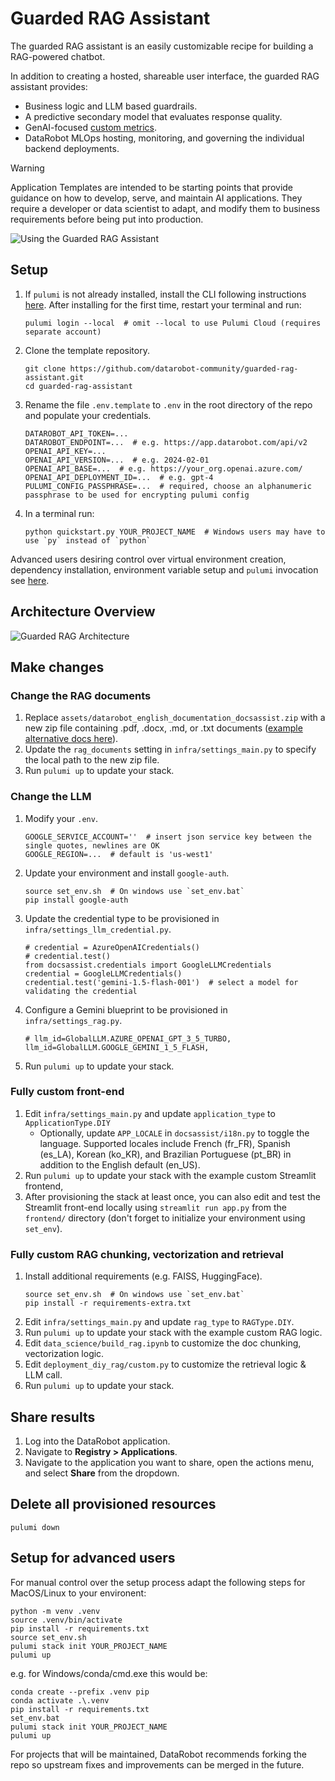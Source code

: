 # Guarded RAG Assistant

The guarded RAG assistant is an easily customizable recipe for building a RAG-powered chatbot. 

In addition to creating a hosted, shareable user interface, the guarded RAG assistant provides:

* Business logic and LLM based guardrails.
* A predictive secondary model that evaluates response quality.
* GenAI-focused [custom metrics][custom-metrics].
* DataRobot MLOps hosting, monitoring, and governing the individual backend deployments.

> [!WARNING]
> Application Templates are intended to be starting points that provide guidance on how to develop, serve, and maintain AI applications.
> They require a developer or data scientist to adapt, and modify them to business requirements before being put into production.

![Using the Guarded RAG Assistant](https://s3.amazonaws.com/datarobot_public/drx/recipe_gifs/launch_gifs/guardedraghq-small.gif)

[custom-metrics]: https://docs.datarobot.com/en/docs/workbench/nxt-console/nxt-monitoring/nxt-custom-metrics.html

## Setup

1. If `pulumi` is not already installed, install the CLI following instructions [here](https://www.pulumi.com/docs/iac/download-install/). 
   After installing for the first time, restart your terminal and run:
   ```
   pulumi login --local  # omit --local to use Pulumi Cloud (requires separate account)
   ```

2. Clone the template repository.

   ```
   git clone https://github.com/datarobot-community/guarded-rag-assistant.git
   cd guarded-rag-assistant
   ```

3. Rename the file `.env.template` to `.env` in the root directory of the repo and populate your credentials.

   ```
   DATAROBOT_API_TOKEN=...
   DATAROBOT_ENDPOINT=...  # e.g. https://app.datarobot.com/api/v2
   OPENAI_API_KEY=...
   OPENAI_API_VERSION=...  # e.g. 2024-02-01
   OPENAI_API_BASE=...  # e.g. https://your_org.openai.azure.com/
   OPENAI_API_DEPLOYMENT_ID=...  # e.g. gpt-4
   PULUMI_CONFIG_PASSPHRASE=...  # required, choose an alphanumeric passphrase to be used for encrypting pulumi config
   ```
   
4. In a terminal run:
   ```
   python quickstart.py YOUR_PROJECT_NAME  # Windows users may have to use `py` instead of `python`
   ```

Advanced users desiring control over virtual environment creation, dependency installation, environment variable setup
and `pulumi` invocation see [here](#setup-for-advanced-users).


## Architecture Overview
![Guarded RAG Architecture](https://s3.amazonaws.com/datarobot_public/drx/recipe_gifs/rag_architecture.svg)

## Make changes

### Change the RAG documents

1. Replace `assets/datarobot_english_documentation_docsassist.zip` with a new zip file containing .pdf, .docx,
   .md, or .txt documents ([example alternative docs here](https://s3.amazonaws.com/datarobot_public_datasets/ai_accelerators/acme_corp_company_policies_source_business_victoria_templates.zip)).
3. Update the `rag_documents` setting in `infra/settings_main.py` to specify the local path to the
   new zip file.
4. Run `pulumi up` to update your stack.

### Change the LLM

1. Modify your `.env`.
   ```
   GOOGLE_SERVICE_ACCOUNT=''  # insert json service key between the single quotes, newlines are OK
   GOOGLE_REGION=...  # default is 'us-west1'
   ```
2. Update your environment and install `google-auth`.
   ```
   source set_env.sh  # On windows use `set_env.bat`
   pip install google-auth
   ```
3. Update the credential type to be provisioned in `infra/settings_llm_credential.py`.
   ```
   # credential = AzureOpenAICredentials()
   # credential.test()
   from docsassist.credentials import GoogleLLMCredentials
   credential = GoogleLLMCredentials()
   credential.test('gemini-1.5-flash-001')  # select a model for validating the credential
   ```
4. Configure a Gemini blueprint to be provisioned in `infra/settings_rag.py`.
   ```
   # llm_id=GlobalLLM.AZURE_OPENAI_GPT_3_5_TURBO,
   llm_id=GlobalLLM.GOOGLE_GEMINI_1_5_FLASH,
   ```
5. Run `pulumi up` to update your stack.
   
### Fully custom front-end
1. Edit `infra/settings_main.py` and update `application_type` to `ApplicationType.DIY`
   - Optionally, update `APP_LOCALE` in `docsassist/i18n.py` to toggle the language.
     Supported locales include French (fr_FR), Spanish (es_LA), Korean (ko_KR), and
     Brazilian Portuguese (pt_BR) in addition to the English default (en_US).
2. Run `pulumi up` to update your stack with the example custom Streamlit frontend,
3. After provisioning the stack at least once, you can also edit and test the Streamlit
   front-end locally using `streamlit run app.py` from the `frontend/` directory (don't
   forget to initialize your environment using `set_env`).

### Fully custom RAG chunking, vectorization and retrieval
1. Install additional requirements (e.g. FAISS, HuggingFace).
   ```
   source set_env.sh  # On windows use `set_env.bat`
   pip install -r requirements-extra.txt
   ```
2. Edit `infra/settings_main.py` and update `rag_type` to `RAGType.DIY`.
3. Run `pulumi up` to update your stack with the example custom RAG logic.
4. Edit `data_science/build_rag.ipynb` to customize the doc chunking, vectorization logic.
5. Edit `deployment_diy_rag/custom.py` to customize the retrieval logic & LLM call.
6. Run `pulumi up` to update your stack.

## Share results

1. Log into the DataRobot application.
2. Navigate to **Registry > Applications**.
3. Navigate to the application you want to share, open the actions menu, and select **Share** from the dropdown.

## Delete all provisioned resources
```
pulumi down
```

## Setup for advanced users
For manual control over the setup process adapt the following steps for MacOS/Linux to your environent:
```
python -m venv .venv
source .venv/bin/activate
pip install -r requirements.txt
source set_env.sh
pulumi stack init YOUR_PROJECT_NAME
pulumi up 
```
e.g. for Windows/conda/cmd.exe this would be:
```
conda create --prefix .venv pip
conda activate .\.venv
pip install -r requirements.txt
set_env.bat
pulumi stack init YOUR_PROJECT_NAME
pulumi up 
```
For projects that will be maintained, DataRobot recommends forking the repo so upstream fixes and improvements can be merged in the future.